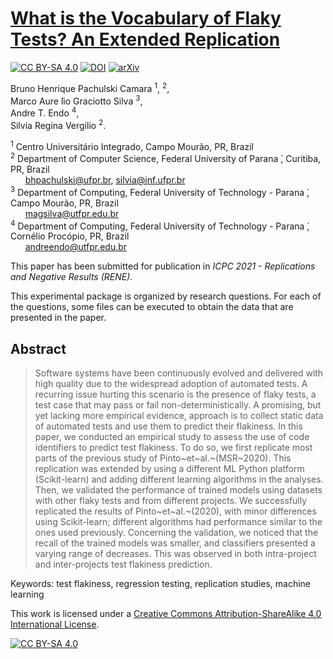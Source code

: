 # [What is the Vocabulary of Flaky Tests? An Extended Replication](https://arxiv.org/abs/2103.12670)

[![CC BY-SA 4.0][cc-by-sa-shield]][cc-by-sa] [![DOI](https://zenodo.org/badge/DOI/10.5281/zenodo.4641559.svg)](https://doi.org/10.5281/zenodo.4641559) [![arXiv](https://img.shields.io/badge/arXiv-<INDEX>-<COLOR>.svg)](https://arxiv.org/abs/2103.12670)

Bruno Henrique Pachulski Camara <sup>1</sup>, <sup>2</sup>, <br />
Marco Aure ́lio Graciotto Silva <sup>3</sup>, <br />
Andre T. Endo <sup>4</sup>, <br />
Silvia Regina Vergilio <sup>2</sup>. <br />

<sup>1</sup> Centro Universitário Integrado, Campo Mourão, PR, Brazil <br />
<sup>2</sup> Department of Computer Science, Federal University of Parana ́, Curitiba, PR, Brazil <br />
&nbsp; &nbsp; &nbsp; bhpachulski@ufpr.br, silvia@inf.ufpr.br <br />
<sup>3</sup> Department of Computing, Federal University of Technology - Parana ́, Campo Mourão, PR, Brazil <br />
&nbsp; &nbsp; &nbsp; magsilva@utfpr.edu.br <br />
<sup>4</sup> Department of Computing, Federal University of Technology - Parana ́, Cornélio Procópio, PR, Brazil <br />
&nbsp; &nbsp; &nbsp; andreendo@utfpr.edu.br <br />

This paper has been submitted for publication in *ICPC 2021 - Replications and Negative Results (RENE)*.

This experimental package is organized by research questions. For each of the questions, some files can be executed to obtain the data that are presented in the paper.

## Abstract

> Software systems have been continuously evolved and delivered with high quality due to the widespread adoption of automated tests. A recurring issue hurting this scenario is the presence of flaky tests, a test case that may pass or fail non-deterministically. A promising, but yet lacking more empirical evidence, approach is to collect static data of automated tests and use them to predict their flakiness. In this paper, we conducted an empirical study to assess the use of code identifiers to predict test flakiness. To do so, we first replicate most parts of the previous study of Pinto~et~al.~(MSR~2020). This replication was extended by using a different ML Python platform (Scikit-learn) and adding different learning algorithms in the analyses. Then, we validated the performance of trained models using  datasets with other flaky tests and from different projects.  We successfully replicated the results of Pinto~et~al.~(2020), with minor differences using Scikit-learn; different algorithms had performance similar to the ones used previously. Concerning the validation, we noticed that the recall of the trained models was smaller, and classifiers presented a varying range of decreases. This was observed in both intra-project and inter-projects test flakiness prediction. 

Keywords: test flakiness, regression testing, replication studies, machine learning

This work is licensed under a
[Creative Commons Attribution-ShareAlike 4.0 International License][cc-by-sa].

[![CC BY-SA 4.0][cc-by-sa-image]][cc-by-sa]

[cc-by-sa]: http://creativecommons.org/licenses/by-sa/4.0/
[cc-by-sa-image]: https://licensebuttons.net/l/by-sa/4.0/88x31.png
[cc-by-sa-shield]: https://img.shields.io/badge/License-CC%20BY--SA%204.0-lightgrey.svg